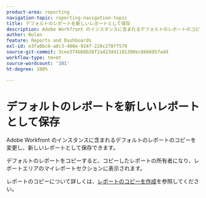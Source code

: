 ```yaml
---
product-area: reporting
navigation-topic: reporting-navigation-topic
title: デフォルトのレポートを新しいレポートとして保存
description: Adobe Workfront のインスタンスに含まれるデフォルトのレポートのコピーを変更し、新しいレポートとして保存できます。
author: Nolan
feature: Reports and Dashboards
exl-id: e3fa0bc6-a8c3-408e-924f-228c270ff579
source-git-commit: 3cee374b68b26f2a423d41101300ec8b6685fadd
workflow-type: tm+mt
source-wordcount: '101'
ht-degree: 100%

---
```


# デフォルトのレポートを新しいレポートとして保存

<!-- Audited: 11/2024 -->

Adobe Workfront のインスタンスに含まれるデフォルトのレポートのコピーを変更し、新しいレポートとして保存できます。

デフォルトのレポートをコピーすると、コピーしたレポートの所有者になり、レポートエリアのマイレポートセクションに表示されます。

レポートのコピーについて詳しくは、[レポートのコピーを作成](../../../reports-and-dashboards/reports/creating-and-managing-reports/create-copy-report.md)を参照してください。
